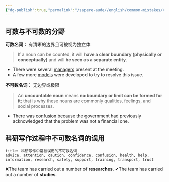 ```yaml
---
{"dg-publish":true,"permalink":"/sapere-aude//english/common-mistakes/chapter-1/","dgPassFrontmatter":true}
---
```



## 可数与不可数的分野
**可数名词：** 有清晰的边界且可被视为独立体
> If a noun can be counted, it will **have a clear boundary (physically or conceptually)** and will **be seen as a separate entity**.
- There were several <u>managers</u> present at the meeting.
- A few more <u>models</u> were developed to try to resolve this issue.

**不可数名词：** 无边界或极限
> An **uncountable noun** means **no boundary or limit can be formed for it**; that is why these nouns are commonly qualities, feelings, and social processes.
- There was <u>confusion</u> because the government had previously acknowledged that
the problem was not a financial one.

## 科研写作过程中不可数名词的误用
```ad-abstract
title: 科研写作中常被误用的不可数名词
advice, attention, caution, confidence, confusion, health, help, information, research, safety, support, training, transport, trust

```

❌The team has carried out a number of **researches**. 
✔The team has carried out a number of **studies**. 

